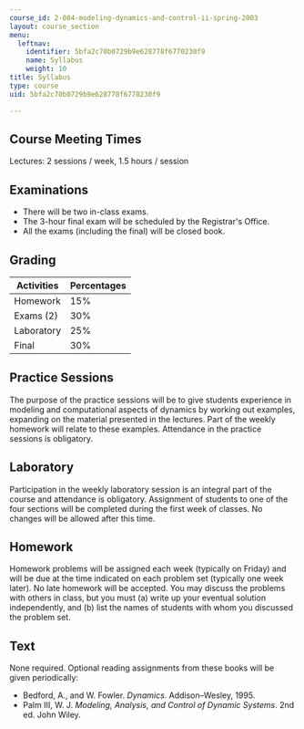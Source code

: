 ```yaml
---
course_id: 2-004-modeling-dynamics-and-control-ii-spring-2003
layout: course_section
menu:
  leftnav:
    identifier: 5bfa2c70b0729b9e628778f6770230f9
    name: Syllabus
    weight: 10
title: Syllabus
type: course
uid: 5bfa2c70b0729b9e628778f6770230f9

---
```


Course Meeting Times
--------------------

Lectures: 2 sessions / week, 1.5 hours / session

Examinations
------------

*   There will be two in-class exams.
*   The 3-hour final exam will be scheduled by the Registrar's Office.
*   All the exams (including the final) will be closed book.

Grading
-------

| Activities | Percentages |
| --- | --- |
| Homework | 15% |
| Exams (2) | 30% |
| Laboratory | 25% |
| Final | 30% 

  

Practice Sessions
-----------------

The purpose of the practice sessions will be to give students experience in modeling and computational aspects of dynamics by working out examples, expanding on the material presented in the lectures. Part of the weekly homework will relate to these examples. Attendance in the practice sessions is obligatory.

Laboratory
----------

Participation in the weekly laboratory session is an integral part of the course and attendance is obligatory. Assignment of students to one of the four sections will be completed during the first week of classes. No changes will be allowed after this time.

Homework
--------

Homework problems will be assigned each week (typically on Friday) and will be due at the time indicated on each problem set (typically one week later). No late homework will be accepted. You may discuss the problems with others in class, but you must (a) write up your eventual solution independently, and (b) list the names of students with whom you discussed the problem set.

Text
----

None required. Optional reading assignments from these books will be given periodically:

*   Bedford, A., and W. Fowler. _Dynamics_. Addison–Wesley, 1995.
*   Palm III, W. J. _Modeling, Analysis, and Control of Dynamic Systems_. 2nd ed. John Wiley.